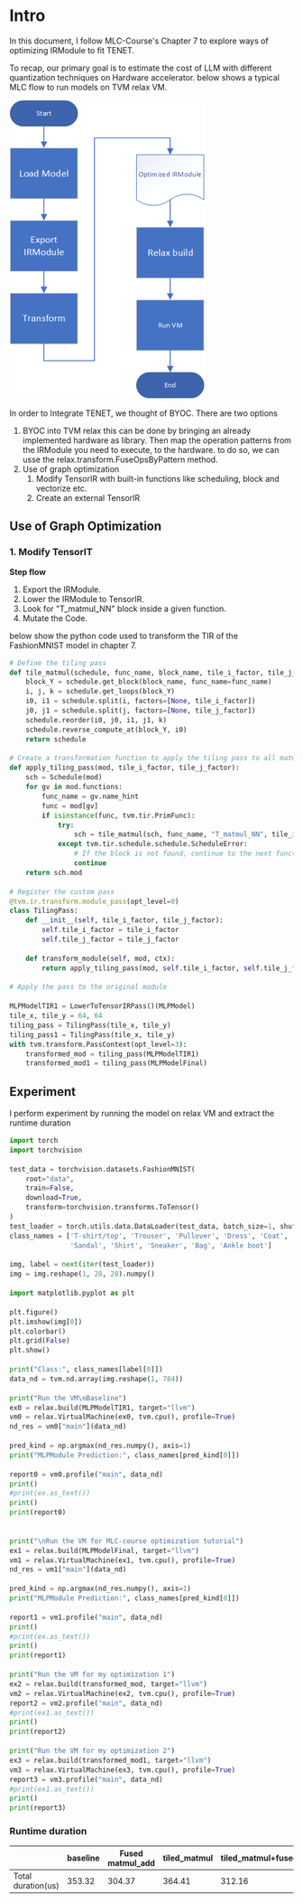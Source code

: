 # Intro

In this document, I follow MLC-Course's Chapter 7 to explore ways of optimizing IRModule to fit TENET.

To recap, our primary goal is to estimate the cost of LLM with different quantization techniques on Hardware accelerator. below shows a typical MLC flow to run models on TVM relax VM.

![MLC flow](../imgs/MLC_flow.png)

In order to Integrate TENET, we thought of BYOC. There are two options

1. BYOC into TVM relax
   this can be done by bringing an already implemented hardware as library. Then map the operation patterns from the IRModule you need to execute, to the hardware. to do so, we can usse the relax.transform.FuseOpsByPattern method.
2. Use of graph optimization
   1. Modify TensorIR with built-in functions like scheduling, block and vectorize etc.
   2. Create an external TensorIR

## Use of Graph Optimization

### 1. Modify TensorIT

__Step flow__

1. Export the IRModule.
2. Lower the IRModule to TensorIR.
3. Look for "T_matmul_NN" block inside a given function.
4. Mutate the Code.

below show the python code used to transform the TIR of the FashionMNIST model in chapter 7. 

``` python
# Define the tiling pass
def tile_matmul(schedule, func_name, block_name, tile_i_factor, tile_j_factor):
    block_Y = schedule.get_block(block_name, func_name=func_name)
    i, j, k = schedule.get_loops(block_Y)
    i0, i1 = schedule.split(i, factors=[None, tile_i_factor])
    j0, j1 = schedule.split(j, factors=[None, tile_j_factor])
    schedule.reorder(i0, j0, i1, j1, k)
    schedule.reverse_compute_at(block_Y, i0)
    return schedule

# Create a transformation function to apply the tiling pass to all matmul functions
def apply_tiling_pass(mod, tile_i_factor, tile_j_factor):
    sch = Schedule(mod)
    for gv in mod.functions:
        func_name = gv.name_hint
        func = mod[gv]
        if isinstance(func, tvm.tir.PrimFunc):
            try:
                sch = tile_matmul(sch, func_name, "T_matmul_NN", tile_i_factor, tile_j_factor)
            except tvm.tir.schedule.schedule.ScheduleError:
                # If the block is not found, continue to the next function
                continue
    return sch.mod

# Register the custom pass
@tvm.ir.transform.module_pass(opt_level=0)
class TilingPass:
    def __init__(self, tile_i_factor, tile_j_factor):
        self.tile_i_factor = tile_i_factor
        self.tile_j_factor = tile_j_factor

    def transform_module(self, mod, ctx):
        return apply_tiling_pass(mod, self.tile_i_factor, self.tile_j_factor)

# Apply the pass to the original module

MLPModelTIR1 = LowerToTensorIRPass()(MLPModel)
tile_x, tile_y = 64, 64
tiling_pass = TilingPass(tile_x, tile_y)
tiling_pass1 = TilingPass(tile_x, tile_y)
with tvm.transform.PassContext(opt_level=3):
    transformed_mod = tiling_pass(MLPModelTIR1)
    transformed_mod1 = tiling_pass(MLPModelFinal)
```

## Experiment
I perform experiment by running the model on relax VM and extract the runtime duration

``` python
import torch
import torchvision

test_data = torchvision.datasets.FashionMNIST(
    root="data",
    train=False,
    download=True,
    transform=torchvision.transforms.ToTensor()
)
test_loader = torch.utils.data.DataLoader(test_data, batch_size=1, shuffle=True)
class_names = ['T-shirt/top', 'Trouser', 'Pullover', 'Dress', 'Coat',
               'Sandal', 'Shirt', 'Sneaker', 'Bag', 'Ankle boot']

img, label = next(iter(test_loader))
img = img.reshape(1, 28, 28).numpy()

import matplotlib.pyplot as plt

plt.figure()
plt.imshow(img[0])
plt.colorbar()
plt.grid(False)
plt.show()

print("Class:", class_names[label[0]])
data_nd = tvm.nd.array(img.reshape(1, 784))

print("Run the VM\nBaseline")
ex0 = relax.build(MLPModelTIR1, target="llvm")
vm0 = relax.VirtualMachine(ex0, tvm.cpu(), profile=True)
nd_res = vm0["main"](data_nd)

pred_kind = np.argmax(nd_res.numpy(), axis=1)
print("MLPModule Prediction:", class_names[pred_kind[0]])

report0 = vm0.profile("main", data_nd)
print()
#print(ex.as_text())
print()
print(report0)


print("\nRun the VM for MLC-course optimization tutorial")
ex1 = relax.build(MLPModelFinal, target="llvm")
vm1 = relax.VirtualMachine(ex1, tvm.cpu(), profile=True)
nd_res = vm1["main"](data_nd)

pred_kind = np.argmax(nd_res.numpy(), axis=1)
print("MLPModule Prediction:", class_names[pred_kind[0]])

report1 = vm1.profile("main", data_nd)
print()
#print(ex.as_text())
print()
print(report1)

print("Run the VM for my optimization 1")
ex2 = relax.build(transformed_mod, target="llvm")
vm2 = relax.VirtualMachine(ex2, tvm.cpu(), profile=True)
report2 = vm2.profile("main", data_nd)
#print(ex1.as_text())
print()
print(report2)

print("Run the VM for my optimization 2")
ex3 = relax.build(transformed_mod1, target="llvm")
vm3 = relax.VirtualMachine(ex3, tvm.cpu(), profile=True)
report3 = vm3.profile("main", data_nd)
#print(ex1.as_text())
print()
print(report3)
```

### Runtime duration

|        | baseline      | Fused matmul_add       | tiled_matmul | tiled_matmul+fused |
| -------------- | -------------- | -------------- | --------------- | ------------ |
| Total duration(us) | 353.32  | 304.37 | 364.41  | 312.16 |


